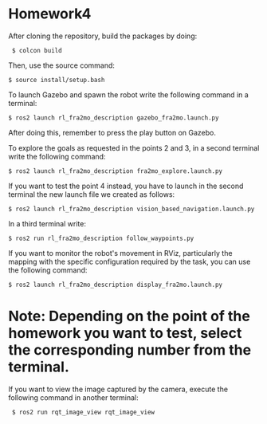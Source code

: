 # Homework4

After cloning the repository, build the packages by doing:

     $ colcon build

Then, use the source command:

    $ source install/setup.bash

To launch Gazebo and spawn the robot write the following command in a terminal:

    $ ros2 launch rl_fra2mo_description gazebo_fra2mo.launch.py

After doing this, remember to press the play button on Gazebo.

To explore the goals as requested in the points 2 and 3, in a second terminal write the following command:

    $ ros2 launch rl_fra2mo_description fra2mo_explore.launch.py

If you want to test the point 4 instead, you have to launch in the second terminal the new launch file we created as follows:

    $ ros2 launch rl_fra2mo_description vision_based_navigation.launch.py

In a third terminal write:

    $ ros2 run rl_fra2mo_description follow_waypoints.py

If you want to monitor the robot's movement in RViz, particularly the mapping with the specific configuration required by the task, you can use the following command:

    $ ros2 launch rl_fra2mo_description display_fra2mo.launch.py

# Note: Depending on the point of the homework you want to test, select the corresponding number from the terminal.

If you want to view the image captured by the camera, execute the following command in another terminal:

     $ ros2 run rqt_image_view rqt_image_view
